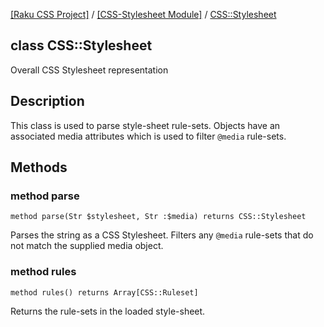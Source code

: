 [[Raku CSS Project]](https://css-raku.github.io)
 / [[CSS-Stylesheet Module]](https://css-raku.github.io/CSS-Stylesheet-raku)
 / [CSS::Stylesheet](https://css-raku.github.io/CSS-Stylesheet-raku/CSS/Stylesheet)

class CSS::Stylesheet
---------------------

Overall CSS Stylesheet representation

Description
-----------

This class is used to parse style-sheet rule-sets. Objects have an associated media attributes which is used to filter `@media` rule-sets.

Methods
-------

### method parse

    method parse(Str $stylesheet, Str :$media) returns CSS::Stylesheet

Parses the string as a CSS Stylesheet. Filters any `@media` rule-sets that do not match the supplied media object.

### method rules

    method rules() returns Array[CSS::Ruleset]

Returns the rule-sets in the loaded style-sheet.

